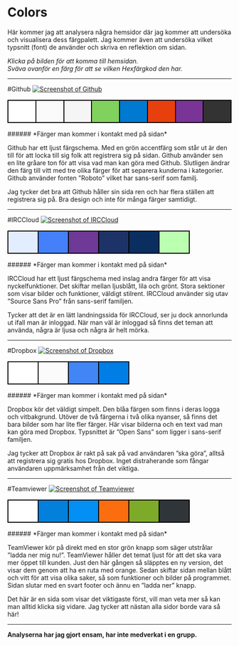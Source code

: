 Colors
==============================================

Här kommer jag att analysera några hemsidor där jag kommer att undersöka och visualisera dess färgpalett.
Jag kommer även att undersöka vilket typsnitt (font) de använder och skriva en reflektion om sidan.

*Klicka på bilden för att komma till hemsidan.*  
*Sväva ovanför en färg för att se vilken Hexfärgkod den har.*

***

#Github
[![Screenshot of Github][github]](https://github.com/)

<table>
    <tr>
        <td style="background-color: #fff; height: 50px; width: 50px; border: 2px solid black;" title="#fff"></td>
        <td style="background-color: #fafafa; height: 50px; width: 50px; border: 2px solid black;" title="#fafafa"></td>
        <td style="background-color: #f5f5f5; height: 50px; width: 50px; border: 2px solid black;" title="#f5f5f5"></td>
        <td style="background-color: #81d15f; height: 50px; width: 50px; border: 2px solid black;" title="#81d15f"></td>
        <td style="background-color: #0079d1; height: 50px; width: 50px; border: 2px solid black;" title="#0079d1"></td>
        <td style="background-color: #e8400d; height: 50px; width: 50px; border: 2px solid black;" title="#e8400d"></td>
        <td style="background-color: #7a3497; height: 50px; width: 50px; border: 2px solid black;" title="#7a3497"></td>
        <td style="background-color: #333; height: 50px; width: 50px; border: 2px solid black;" title="#333"></td>
    </tr>
</table>
###### *Färger man kommer i kontakt med på sidan*

Github har ett ljust färgschema. Med en grön accentfärg som står ut är den till för att locka till sig folk att registrera sig på sidan. Github använder sen en lite gråare ton för att visa vad man kan göra med Github. Slutligen ändrar den färg till vitt med tre olika färger för att separera kunderna i kategorier.
Github använder fonten ”Roboto” vilket har sans-serif som familj.

Jag tycker det bra att Github håller sin sida ren och har flera ställen att registrera sig på. Bra design och inte för många färger samtidigt.


***
#IRCCloud
[![Screenshot of IRCCloud][irccloud]](https://www.irccloud.com/)

<table>
    <tr>
        <td style="background-color: #e2edff; height: 50px; width: 50px; border: 2px solid black;" title="#e2edff"></td>
        <td style="background-color: #4480fa; height: 50px; width: 50px; border: 2px solid black;" title="#4480fa"></td>
        <td style="background-color: #6e3997; height: 50px; width: 50px; border: 2px solid black;" title="#6e3997"></td>
        <td style="background-color: #1d3267; height: 50px; width: 50px; border: 2px solid black;" title="#1d3267"></td>
        <td style="background-color: #0b2e60; height: 50px; width: 50px; border: 2px solid black;" title="#0b2e60"></td>
        <td style="background-color: #bbffb1; height: 50px; width: 50px; border: 2px solid black;" title="#bbffb1"></td>
    </tr>
</table>
###### *Färger man kommer i kontakt med på sidan*

IRCCloud har ett ljust färgschema med inslag andra färger för att visa nyckelfunktioner. Det skiftar mellan ljusblått, lila och grönt. Stora sektioner som visar bilder och funktioner, väldigt stilrent. 
IRCCloud använder sig utav ”Source Sans Pro” från sans-serif familjen.

Tycker att det är en lätt landningssida för IRCCloud, ser ju dock annorlunda ut ifall man är inloggad. När man väl är inloggad så finns det teman att använda, några är ljusa och några är helt mörka.


***
#Dropbox
[![Screenshot of Dropbox][dropbox]](https://www.dropbox.com/)

<table>
    <tr>
        <td style="background-color: #ffffff; height: 50px; width: 50px; border: 2px solid black;" title="#ffffff"></td>
        <td style="background-color: #fbfbfb; height: 50px; width: 50px; border: 2px solid black;" title="#fbfbfb"></td>
        <td style="background-color: #4285f4; height: 50px; width: 50px; border: 2px solid black;" title="#4285f4"></td>
        <td style="background-color: #007EE5; height: 50px; width: 50px; border: 2px solid black;" title="#007EE5"></td>
    </tr>
</table>
###### *Färger man kommer i kontakt med på sidan*

Dropbox kör det väldigt simpelt. Den blåa färgen som finns i deras logga och vitbakgrund. Utöver de två färgerna i två olika nyanser, så finns det bara bilder som har lite fler färger. Här visar bilderna och en text vad man kan göra med Dropbox. Typsnittet är ”Open Sans” som ligger i sans-serif familjen.

Jag tycker att Dropbox är rakt på sak på vad användaren ”ska göra”, alltså att registrera sig gratis hos Dropbox. Inget distraherande som fångar användaren uppmärksamhet från det viktiga.



***
#Teamviewer
[![Screenshot of Teamviewer][teamviewer]](https://www.teamviewer.com/en/)

<table>
    <tr>
        <td style="background-color: #ffffff; height: 50px; width: 50px; border: 2px solid black;" title="#ffffff"></td>
        <td style="background-color: #0280db; height: 50px; width: 50px; border: 2px solid black;" title="#0280db"></td>
        <td style="background-color: #038ff4; height: 50px; width: 50px; border: 2px solid black;" title="#038ff4"></td>
        <td style="background-color: #fb6d0e; height: 50px; width: 50px; border: 2px solid black;" title="#fb6d0e"></td>
        <td style="background-color: #7daa28; height: 50px; width: 50px; border: 2px solid black;" title="#7daa28"></td>
        <td style="background-color: #303539; height: 50px; width: 50px; border: 2px solid black;" title="#303539"></td>
    </tr>
</table>
###### *Färger man kommer i kontakt med på sidan*

TeamViewer kör på direkt med en stor grön knapp som säger utstrålar ”ladda ner mig nu!”. TeamViewer håller det temat ljust för att det ska vara mer öppet till kunden. Just den här gången så släpptes en ny version, det visar dem genom att ha en ruta med orange. Sedan skiftar sidan mellan blått och vitt för att visa olika saker, så som funktioner och bilder på programmet. Sidan slutar med en svart footer och ännu en ”ladda ner” knapp.

Det här är en sida som visar det viktigaste först, vill man veta mer så kan man alltid klicka sig vidare. Jag tycker att nästan alla sidor borde vara så här!

***
**Analyserna har jag gjort ensam, har inte medverkat i en grupp.**

[github]: img/analysis/github.png
[irccloud]: img/analysis/irccloud.png
[dropbox]: img/analysis/dropbox.png
[teamviewer]: img/analysis/teamviewer.png
